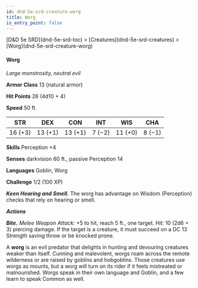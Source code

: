 ```yaml
---
id: dnd-5e-srd-creature-worg
title: Worg
is_entry_point: false
---
```


<breadcrumb>
[D&D 5e SRD](dnd-5e-srd-toc) >  [Creatures](dnd-5e-srd-creatures) > [Worg](dnd-5e-srd-creature-worg)
</breadcrumb>

#### Worg

*Large monstrosity, neutral evil*

**Armor Class** 13 (natural armor)

**Hit Points** 26 (4d10 + 4)

**Speed** 50 ft.

| STR     | DEX     | CON     | INT    | WIS     | CHA    |
|---------|---------|---------|--------|---------|--------|
| 16 (+3) | 13 (+1) | 13 (+1) | 7 (−2) | 11 (+0) | 8 (−1) |

**Skills** Perception +4

**Senses** darkvision 60 ft., passive Perception 14

**Languages** Goblin, Worg

**Challenge** 1/2 (100 XP)

***Keen Hearing and Smell.*** The worg has advantage on Wisdom (Perception) checks that rely on hearing or smell.

***Actions***

***Bite.*** *Melee Weapon Attack:* +5 to hit, reach 5 ft., one target. *Hit:* 10 (2d6 + 3) piercing damage. If the target is a creature, it must succeed on a DC 13 Strength saving throw or be knocked prone.

A **worg** is an evil predator that delights in hunting and devouring creatures weaker than itself. Cunning and malevolent, worgs roam across the remote wilderness or are raised by goblins and hobgoblins. Those creatures use worgs as mounts, but a worg will turn on its rider if it feels mistreated or malnourished. Worgs speak in their own language and Goblin, and a few learn to speak Common as well.
